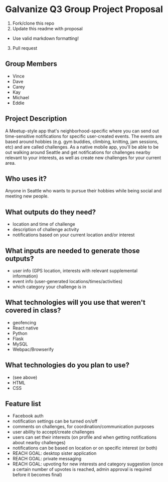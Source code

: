 # Galvanize Q3 Group Project Proposal

1. Fork/clone this repo
2. Update this readme with proposal
  * Use valid markdown formatting!
3. Pull request


## Group Members
- Vince
- Dave
- Carey
- Kay
- Michael
- Eddie


## Project Description
A Meetup-style app that's neighborhood-specific where you can send out time-sensitive notifications for specific user-created events. The events are based around hobbies (e.g. gym buddies, climbing, knitting, jam sessions, etc) and are called challenges. As a native mobile app, you'll be able to be out walking around Seattle and get notifications for challenges nearby relevant to your interests, as well as create new challenges for your current area.


## Who uses it?
Anyone in Seattle who wants to pursue their hobbies while being social and meeting new people.


## What outputs do they need?
- location and time of challenge
- description of challenge activity
- notifications based on your current location and/or interest


## What inputs are needed to generate those outputs?
- user info (GPS location, interests with relevant supplemental information)
- event info (user-generated locations/times/activities)
- which category your challenge is in


## What technologies will you use that weren't covered in class?
- geofencing
- React native
- Python
- Flask
- MySQL
- Webpac/Browserify


## What technologies do you plan to use?
- (see above)
- HTML
- CSS


## Feature list
- Facebook auth
- notification settings can be turned on/off
- comments on challenges, for coordination/communication purposes
- user ability to accept/create challenges
- users can set their interests (on profile and when getting notifications about nearby challenges)
- notifications can be based on location or on specific interest (or both)
- REACH GOAL: desktop sister application
- REACH GOAL: private messaging
- REACH GOAL: upvoting for new interests and category suggestion (once a certain number of upvotes is reached, admin approval is required before it becomes final)
